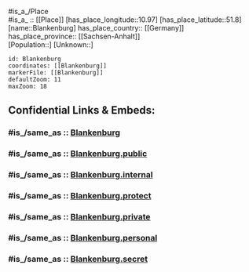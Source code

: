 ﻿---
confidential: public
isDeleted: false
location:
- 51.8
- 10.97
mapmarker: city
mapzoom:
- 7
- 12
SpocWebEntityId: 29222
tags:
- geo/City
type: City
---

#is_a_/Place  
#is_a_ :: [[Place]] 
[has_place_longitude::10.97] 
[has_place_latitude::51.8] 
[name::Blankenburg] 
has_place_country:: [[Germany]]  
has_place_province:: [[Sachsen-Anhalt]]  
[Population::] 
[Unknown::] 


```leaflet
id: Blankenburg
coordinates: [[Blankenburg]] 
markerFile: [[Blankenburg]] 
defaultZoom: 11 
maxZoom: 18
```


## Confidential Links & Embeds: 

### #is_/same_as :: [Blankenburg](/_Standards/Earth/Continent/Europe/Europe~Central/Germany/Germany~East/Sachsen-Anhalt/counties~SA/Harz/cities~Harz/Blankenburg~Harz/City/Blankenburg.md) 

### #is_/same_as :: [Blankenburg.public](/_public/Earth/Continent/Europe/Europe~Central/Germany/Germany~East/Sachsen-Anhalt/counties~SA/Harz/cities~Harz/Blankenburg~Harz/City/Blankenburg.public.md) 

### #is_/same_as :: [Blankenburg.internal](/_internal/Earth/Continent/Europe/Europe~Central/Germany/Germany~East/Sachsen-Anhalt/counties~SA/Harz/cities~Harz/Blankenburg~Harz/City/Blankenburg.internal.md) 

### #is_/same_as :: [Blankenburg.protect](/_protect/Earth/Continent/Europe/Europe~Central/Germany/Germany~East/Sachsen-Anhalt/counties~SA/Harz/cities~Harz/Blankenburg~Harz/City/Blankenburg.protect.md) 

### #is_/same_as :: [Blankenburg.private](/_private/Earth/Continent/Europe/Europe~Central/Germany/Germany~East/Sachsen-Anhalt/counties~SA/Harz/cities~Harz/Blankenburg~Harz/City/Blankenburg.private.md) 

### #is_/same_as :: [Blankenburg.personal](/_personal/Earth/Continent/Europe/Europe~Central/Germany/Germany~East/Sachsen-Anhalt/counties~SA/Harz/cities~Harz/Blankenburg~Harz/City/Blankenburg.personal.md) 

### #is_/same_as :: [Blankenburg.secret](/_secret/Earth/Continent/Europe/Europe~Central/Germany/Germany~East/Sachsen-Anhalt/counties~SA/Harz/cities~Harz/Blankenburg~Harz/City/Blankenburg.secret.md)

